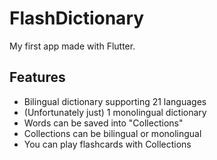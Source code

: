 # FlashDictionary

My first app made with Flutter.

## Features

-   Bilingual dictionary supporting 21 languages
-   (Unfortunately just) 1 monolingual dictionary
-   Words can be saved into "Collections"
-   Collections can be bilingual or monolingual
-   You can play flashcards with Collections
